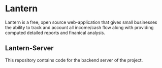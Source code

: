 # Lantern

Lantern is a free, open source web-application that gives small businesses the ability to track and account all income/cash flow along with providing computed detailed reports and finanical analysis.

## Lantern-Server

This repository contains code for the backend server of the project.
